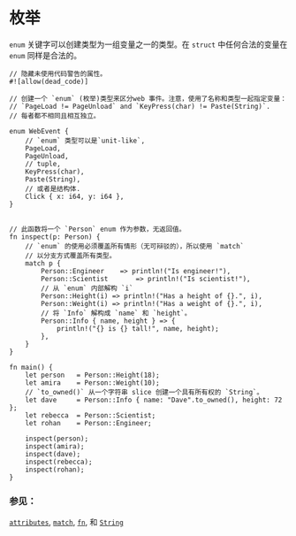 # 枚举

`enum` 关键字可以创建类型为一组变量之一的类型。在 `struct` 中任何合法的变量在 `enum` 同样是合法的。

```rust,editable
// 隐藏未使用代码警告的属性。
#![allow(dead_code)]

// 创建一个 `enum` (枚举)类型来区分web 事件。注意，使用了名称和类型一起指定变量：
// `PageLoad != PageUnload` and `KeyPress(char) != Paste(String)`.
// 每者都不相同且相互独立。

enum WebEvent {
    // `enum` 类型可以是`unit-like`,
    PageLoad,
    PageUnload,
    // tuple,
    KeyPress(char),
    Paste(String),
    // 或者是结构体.
    Click { x: i64, y: i64 },
}


// 此函数将一个 `Person` enum 作为参数，无返回值。
fn inspect(p: Person) {
    // `enum` 的使用必须覆盖所有情形（无可辩驳的），所以使用 `match`
    // 以分支方式覆盖所有类型。
    match p {
        Person::Engineer    => println!("Is engineer!"),
        Person::Scientist       => println!("Is scientist!"),
        // 从 `enum` 内部解构 `i`
        Person::Height(i) => println!("Has a height of {}.", i),
        Person::Weight(i) => println!("Has a weight of {}.", i),
        // 将 `Info` 解构成 `name` 和 `height`。
        Person::Info { name, height } => {
            println!("{} is {} tall!", name, height);
        },
    }
}

fn main() {
    let person   = Person::Height(18);
    let amira    = Person::Weight(10);
    // `to_owned()` 从一个字符串 slice 创建一个具有所有权的 `String`。
    let dave     = Person::Info { name: "Dave".to_owned(), height: 72 };
    let rebecca  = Person::Scientist;
    let rohan    = Person::Engineer;

    inspect(person);
    inspect(amira);
    inspect(dave);
    inspect(rebecca);
    inspect(rohan);
}
```

### 参见：

[`attributes`][attributes], [`match`][match], [`fn`][fn], 和 [`String`][str]

[attributes]: ./attribute.html
[c_struct]: http://en.wikipedia.org/wiki/Struct_(C_programming_language)
[match]: ./flow_control/match.html
[fn]: ./fn.html
[str]: ./std/str.html
